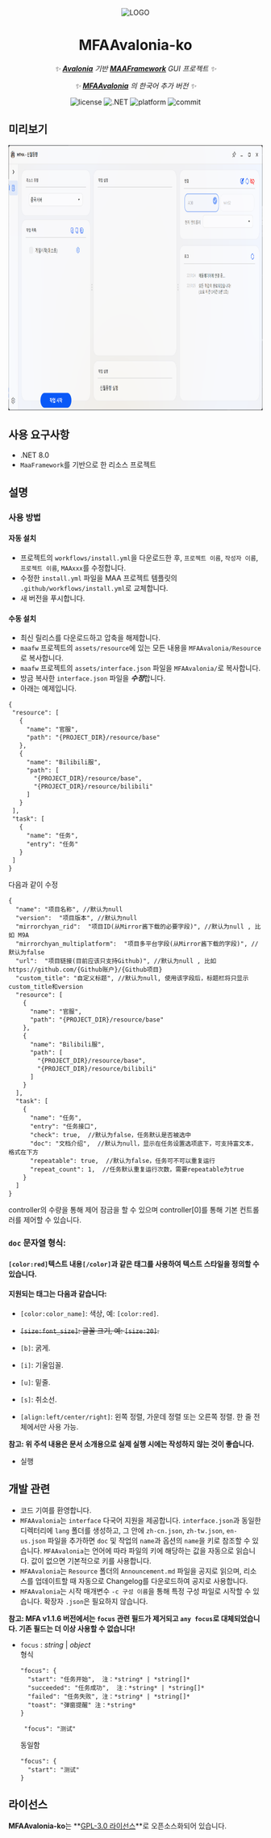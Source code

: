 <!-- markdownlint-disable MD033 MD041 -->
<p align="center">
  <img alt="LOGO" src="https://github.com/SweetSmellFox/MFAAvalonia/blob/master/MFAAvalonia/MFAAvalonia.ico" width="256" height="256" />
</p>

<div align="center">

# MFAAvalonia-ko

<!-- prettier-ignore-start -->
<!-- markdownlint-disable-next-line MD036 -->
_✨ **[Avalonia](https://github.com/AvaloniaUI/Avalonia)** 기반 **[MAAFramework](https://github.com/MaaXYZ/MaaFramework)** GUI 프로젝트 ✨_

_✨ **[MFAAvalonia](https://github.com/SweetSmellFox/MFAAvalonia)** 의 한국어 추가 버전 ✨_
<!-- prettier-ignore-end -->

  <img alt="license" src="https://img.shields.io/github/license/maynut02/MFAAvalonia-ko">
  <img alt=".NET" src="https://img.shields.io/badge/.NET-≥%208-512BD4?logo=csharp">
  <img alt="platform" src="https://img.shields.io/badge/platform-Windows%20%7C%20Linux%20%7C%20macOS-blueviolet">
  <img alt="commit" src="https://img.shields.io/github/commit-activity/m/maynut02/MFAAvalonia-ko">
</div>
<div align="center">

</div>

## 미리보기

<p align="center">
  <img alt="preview" src="https://github.com/maynut02/MFAAvalonia-ko/blob/main/MFAAvalonia/Img/preview.png" height="524" width="903" />
</p>

## 사용 요구사항

- .NET 8.0
- `MaaFramework`를 기반으로 한 리소스 프로젝트

## 설명

### 사용 방법

#### 자동 설치

- 프로젝트의 `workflows/install.yml`을 다운로드한 후, ```프로젝트 이름```, ```작성자 이름```, ```프로젝트 이름```, ```MAAxxx```를 수정합니다.
- 수정한 `install.yml` 파일을 MAA 프로젝트 템플릿의 `.github/workflows/install.yml`로 교체합니다.
- 새 버전을 푸시합니다.

#### 수동 설치

- 최신 릴리스를 다운로드하고 압축을 해제합니다.
- `maafw` 프로젝트의 `assets/resource`에 있는 모든 내용을 `MFAAvalonia/Resource`로 복사합니다.
- `maafw` 프로젝트의 `assets/interface.json` 파일을 `MFAAvalonia/`로 복사합니다.
- 방금 복사한 `interface.json` 파일을 ***수정***합니다.
- 아래는 예제입니다.

 ```
{
  "resource": [
    {
      "name": "官服",
      "path": "{PROJECT_DIR}/resource/base"
    },
    {
      "name": "Bilibili服",
      "path": [
        "{PROJECT_DIR}/resource/base",
        "{PROJECT_DIR}/resource/bilibili"
      ]
    }
  ],
  "task": [
    {
      "name": "任务",
      "entry": "任务"
    }
  ]
}
```

다음과 같이 수정

```
{
  "name": "项目名称", //默认为null
  "version":  "项目版本", //默认为null
  "mirrorchyan_rid":  "项目ID(从Mirror酱下载的必要字段)", //默认为null , 比如 M9A
  "mirrorchyan_multiplatform":  "项目多平台字段(从Mirror酱下载的字段)", //默认为false
  "url":  "项目链接(目前应该只支持Github)", //默认为null , 比如 https://github.com/{Github账户}/{Github项目}
  "custom_title": "自定义标题", //默认为null, 使用该字段后，标题栏将只显示custom_title和version
  "resource": [
    {
      "name": "官服",
      "path": "{PROJECT_DIR}/resource/base"
    },
    {
      "name": "Bilibili服",
      "path": [
        "{PROJECT_DIR}/resource/base",
        "{PROJECT_DIR}/resource/bilibili"
      ]
    }
  ],
  "task": [
    {
      "name": "任务",
      "entry": "任务接口",
      "check": true,  //默认为false，任务默认是否被选中
      "doc": "文档介绍",  //默认为null，显示在任务设置选项底下，可支持富文本，格式在下方
      "repeatable": true,  //默认为false，任务可不可以重复运行
      "repeat_count": 1,  //任务默认重复运行次数，需要repeatable为true
    }
  ]
}
```

controller의 수량을 통해 제어 잠금을 할 수 있으며 controller[0]를 통해 기본 컨트롤러를 제어할 수 있습니다.

### `doc` 문자열 형식:

#### `[color:red]`텍스트 내용`[/color]`과 같은 태그를 사용하여 텍스트 스타일을 정의할 수 있습니다.  

#### 지원되는 태그는 다음과 같습니다:

- `[color:color_name]`: 색상, 예: `[color:red]`.

- ~~`[size:font_size]`: 글꼴 크기, 예: `[size:20]`.~~

- `[b]`: 굵게.

- `[i]`: 기울임꼴.

- `[u]`: 밑줄.

- `[s]`: 취소선.

- `[align:left/center/right]`: 왼쪽 정렬, 가운데 정렬 또는 오른쪽 정렬. 한 줄 전체에서만 사용 가능.

**참고: 위 주석 내용은 문서 소개용으로 실제 실행 시에는 작성하지 않는 것이 좋습니다.**

- 실행

## 개발 관련

- 코드 기여를 환영합니다.
- `MFAAvalonia`는 `interface` 다국어 지원을 제공합니다. `interface.json`과 동일한 디렉터리에 `lang` 폴더를 생성하고, 그 안에 `zh-cn.json`, `zh-tw.json`, `en-us.json` 파일을 추가하면 `doc` 및 작업의 `name`과 옵션의 `name`을 키로 참조할 수 있습니다. `MFAAvalonia`는 언어에 따라 파일의 키에 해당하는 값을 자동으로 읽습니다. 값이 없으면 기본적으로 키를 사용합니다.
- `MFAAvalonia`는 `Resource` 폴더의 `Announcement.md` 파일을 공지로 읽으며, 리소스를 업데이트할 때 자동으로 Changelog를 다운로드하여 공지로 사용합니다.
- `MFAAvalonia`는 시작 매개변수 `-c 구성 이름`을 통해 특정 구성 파일로 시작할 수 있습니다. 확장자 `.json`은 필요하지 않습니다.

**참고: MFA v1.1.6 버전에서는 `focus` 관련 필드가 제거되고 `any focus`로 대체되었습니다. 기존 필드는 더 이상 사용할 수 없습니다!**

- `focus` : *string* | *object*  
형식
  ```
  "focus": {
    "start": "任务开始",  注：*string* | *string[]*    
    "succeeded": "任务成功",  注：*string* | *string[]* 
    "failed": "任务失败", 注：*string* | *string[]* 
    "toast": "弹窗提醒" 注：*string* 
  }
  ```
  ```
   "focus": "测试"
  ```
  동일함
  ```
  "focus": {
    "start": "测试"
  }
    ```
## 라이선스

**MFAAvalonia-ko**는 **[GPL-3.0 라이선스](./LICENSE)**로 오픈소스화되어 있습니다.